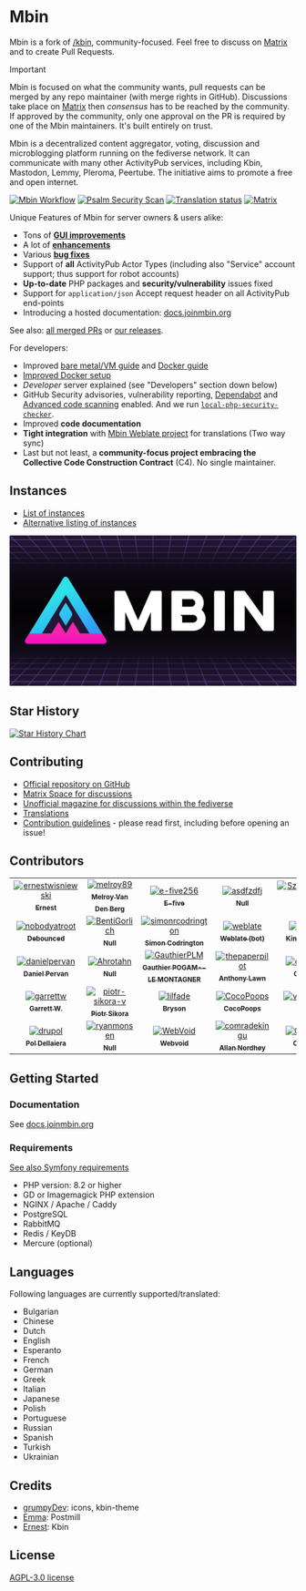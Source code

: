 # Mbin

Mbin is a fork of [/kbin](https://codeberg.org/Kbin/kbin-core), community-focused. Feel free to discuss on [Matrix](https://matrix.to/#/#mbin:melroy.org) and to create Pull Requests.

> [!Important]
> Mbin is focused on what the community wants, pull requests can be merged by any repo maintainer (with merge rights in GitHub). Discussions take place on [Matrix](https://matrix.to/#/#mbin:melroy.org) then _consensus_ has to be reached by the community. If approved by the community, only one approval on the PR is required by one of the Mbin maintainers. It's built entirely on trust.

Mbin is a decentralized content aggregator, voting, discussion and microblogging platform running on the fediverse network. It can
communicate with many other ActivityPub services, including Kbin, Mastodon, Lemmy, Pleroma, Peertube. The initiative aims to
promote a free and open internet.

[![Mbin Workflow](https://github.com/MbinOrg/mbin/actions/workflows/action.yaml/badge.svg?branch=main)](https://github.com/MbinOrg/mbin/actions/workflows/action.yaml?query=branch%3Amain)
[![Psalm Security Scan](https://github.com/MbinOrg/mbin/actions/workflows/psalm.yml/badge.svg?branch=main)](https://github.com/MbinOrg/mbin/actions/workflows/psalm.yml?query=branch%3Amain)
[![Translation status](https://hosted.weblate.org/widgets/mbin/-/svg-badge.svg)](https://hosted.weblate.org/engage/mbin/)
[![Matrix](https://img.shields.io/badge/chat-on%20matrix-brightgreen)](https://matrix.to/#/#mbin:melroy.org)

Unique Features of Mbin for server owners & users alike:

- Tons of **[GUI improvements](https://github.com/MbinOrg/mbin/pulls?q=is%3Apr+is%3Amerged+label%3Afrontend)**
- A lot of **[enhancements](https://github.com/MbinOrg/mbin/pulls?q=is%3Apr+is%3Amerged+label%3Aenhancement)**
- Various **[bug fixes](https://github.com/MbinOrg/mbin/pulls?q=is%3Apr+is%3Amerged+label%3Abug)**
- Support of **all** ActivityPub Actor Types (including also "Service" account support; thus support for robot accounts)
- **Up-to-date** PHP packages and **security/vulnerability** issues fixed
- Support for `application/json` Accept request header on all ActivityPub end-points
- Introducing a hosted documentation: [docs.joinmbin.org](https://docs.joinmbin.org)

See also: [all merged PRs](https://github.com/MbinOrg/mbin/pulls?q=is%3Apr+is%3Amerged) or [our releases](https://github.com/MbinOrg/mbin/releases).

For developers:

- Improved [bare metal/VM guide](https://docs.joinmbin.org/admin/installation/bare_metal) and [Docker guide](https://docs.joinmbin.org/admin/installation/docker/)
- [Improved Docker setup](https://github.com/MbinOrg/mbin/pulls?q=is%3Apr+is%3Amerged+label%3Adocker)
- _Developer_ server explained (see "Developers" section down below)
- GitHub Security advisories, vulnerability reporting, [Dependabot](https://github.com/features/security) and [Advanced code scanning](https://docs.github.com/en/code-security/code-scanning/introduction-to-code-scanning/about-code-scanning) enabled. And we run [`local-php-security-checker`](https://github.com/fabpot/local-php-security-checker).
- Improved **code documentation**
- **Tight integration** with [Mbin Weblate project](https://hosted.weblate.org/engage/mbin/) for translations (Two way sync)
- Last but not least, a **community-focus project embracing the Collective Code Construction Contract** (C4). No single maintainer.

## Instances

- [List of instances](https://fedidb.org/software/mbin)
- [Alternative listing of instances](https://mbin.fediverse.observer/list)

![Mbin logo](docs/images/mbin.png)

## Star History

[![Star History Chart](https://api.star-history.com/svg?repos=MbinOrg/mbin&type=Date)](https://star-history.com/#MbinOrg/mbin&Date)

## Contributing

- [Official repository on GitHub](https://github.com/MbinOrg/mbin)
- [Matrix Space for discussions](https://matrix.to/#/#mbin:melroy.org)
- [Unofficial magazine for discussions within the fediverse](https://kbin.run/m/Mdev)
- [Translations](https://hosted.weblate.org/engage/mbin/)
- [Contribution guidelines](CONTRIBUTING.md) - please read first, including before opening an issue!

## Contributors

<!-- readme: contributors -start -->
<table>
<tr>
    <td align="center">
        <a href="https://github.com/ernestwisniewski">
            <img src="https://avatars.githubusercontent.com/u/10058784?v=4" width="100;" alt="ernestwisniewski"/>
            <br />
            <sub><b>Ernest</b></sub>
        </a>
    </td>
    <td align="center">
        <a href="https://github.com/melroy89">
            <img src="https://avatars.githubusercontent.com/u/628926?v=4" width="100;" alt="melroy89"/>
            <br />
            <sub><b>Melroy Van Den Berg</b></sub>
        </a>
    </td>
    <td align="center">
        <a href="https://github.com/e-five256">
            <img src="https://avatars.githubusercontent.com/u/146029455?v=4" width="100;" alt="e-five256"/>
            <br />
            <sub><b>E-five</b></sub>
        </a>
    </td>
    <td align="center">
        <a href="https://github.com/asdfzdfj">
            <img src="https://avatars.githubusercontent.com/u/20770492?v=4" width="100;" alt="asdfzdfj"/>
            <br />
            <sub><b>Null</b></sub>
        </a>
    </td>
    <td align="center">
        <a href="https://github.com/SzymonKaminski">
            <img src="https://avatars.githubusercontent.com/u/8536735?v=4" width="100;" alt="SzymonKaminski"/>
            <br />
            <sub><b>Null</b></sub>
        </a>
    </td>
    <td align="center">
        <a href="https://github.com/cooperaj">
            <img src="https://avatars.githubusercontent.com/u/400210?v=4" width="100;" alt="cooperaj"/>
            <br />
            <sub><b>Adam Cooper</b></sub>
        </a>
    </td></tr>
<tr>
    <td align="center">
        <a href="https://github.com/nobodyatroot">
            <img src="https://avatars.githubusercontent.com/u/35878315?v=4" width="100;" alt="nobodyatroot"/>
            <br />
            <sub><b>Debounced</b></sub>
        </a>
    </td>
    <td align="center">
        <a href="https://github.com/BentiGorlich">
            <img src="https://avatars.githubusercontent.com/u/25664458?v=4" width="100;" alt="BentiGorlich"/>
            <br />
            <sub><b>Null</b></sub>
        </a>
    </td>
    <td align="center">
        <a href="https://github.com/simonrcodrington">
            <img src="https://avatars.githubusercontent.com/u/12083338?v=4" width="100;" alt="simonrcodrington"/>
            <br />
            <sub><b>Simon Codrington</b></sub>
        </a>
    </td>
    <td align="center">
        <a href="https://github.com/weblate">
            <img src="https://avatars.githubusercontent.com/u/1607653?v=4" width="100;" alt="weblate"/>
            <br />
            <sub><b>Weblate (bot)</b></sub>
        </a>
    </td>
    <td align="center">
        <a href="https://github.com/kkoyung">
            <img src="https://avatars.githubusercontent.com/u/11942650?v=4" width="100;" alt="kkoyung"/>
            <br />
            <sub><b>Kingsley Yung</b></sub>
        </a>
    </td>
    <td align="center">
        <a href="https://github.com/TheVillageGuy">
            <img src="https://avatars.githubusercontent.com/u/47496248?v=4" width="100;" alt="TheVillageGuy"/>
            <br />
            <sub><b>TheVillageGuy</b></sub>
        </a>
    </td></tr>
<tr>
    <td align="center">
        <a href="https://github.com/danielpervan">
            <img src="https://avatars.githubusercontent.com/u/5121830?v=4" width="100;" alt="danielpervan"/>
            <br />
            <sub><b>Daniel Pervan</b></sub>
        </a>
    </td>
    <td align="center">
        <a href="https://github.com/Ahrotahn">
            <img src="https://avatars.githubusercontent.com/u/40727284?v=4" width="100;" alt="Ahrotahn"/>
            <br />
            <sub><b>Null</b></sub>
        </a>
    </td>
    <td align="center">
        <a href="https://github.com/GauthierPLM">
            <img src="https://avatars.githubusercontent.com/u/2579741?v=4" width="100;" alt="GauthierPLM"/>
            <br />
            <sub><b>Gauthier POGAM--LE MONTAGNER</b></sub>
        </a>
    </td>
    <td align="center">
        <a href="https://github.com/thepaperpilot">
            <img src="https://avatars.githubusercontent.com/u/3683148?v=4" width="100;" alt="thepaperpilot"/>
            <br />
            <sub><b>Anthony Lawn</b></sub>
        </a>
    </td>
    <td align="center">
        <a href="https://github.com/chall8908">
            <img src="https://avatars.githubusercontent.com/u/315948?v=4" width="100;" alt="chall8908"/>
            <br />
            <sub><b>Chris Hall</b></sub>
        </a>
    </td>
    <td align="center">
        <a href="https://github.com/andrewmoise">
            <img src="https://avatars.githubusercontent.com/u/8404538?v=4" width="100;" alt="andrewmoise"/>
            <br />
            <sub><b>Null</b></sub>
        </a>
    </td></tr>
<tr>
    <td align="center">
        <a href="https://github.com/garrettw">
            <img src="https://avatars.githubusercontent.com/u/84885?v=4" width="100;" alt="garrettw"/>
            <br />
            <sub><b>Garrett W.</b></sub>
        </a>
    </td>
    <td align="center">
        <a href="https://github.com/piotr-sikora-v">
            <img src="https://avatars.githubusercontent.com/u/1295000?v=4" width="100;" alt="piotr-sikora-v"/>
            <br />
            <sub><b>Piotr Sikora</b></sub>
        </a>
    </td>
    <td align="center">
        <a href="https://github.com/lilfade">
            <img src="https://avatars.githubusercontent.com/u/4168401?v=4" width="100;" alt="lilfade"/>
            <br />
            <sub><b>Bryson</b></sub>
        </a>
    </td>
    <td align="center">
        <a href="https://github.com/CocoPoops">
            <img src="https://avatars.githubusercontent.com/u/7891055?v=4" width="100;" alt="CocoPoops"/>
            <br />
            <sub><b>CocoPoops</b></sub>
        </a>
    </td>
    <td align="center">
        <a href="https://github.com/vpzomtrrfrt">
            <img src="https://avatars.githubusercontent.com/u/3528358?v=4" width="100;" alt="vpzomtrrfrt"/>
            <br />
            <sub><b>Null</b></sub>
        </a>
    </td>
    <td align="center">
        <a href="https://github.com/cavebob">
            <img src="https://avatars.githubusercontent.com/u/75441692?v=4" width="100;" alt="cavebob"/>
            <br />
            <sub><b>Cavebob</b></sub>
        </a>
    </td></tr>
<tr>
    <td align="center">
        <a href="https://github.com/drupol">
            <img src="https://avatars.githubusercontent.com/u/252042?v=4" width="100;" alt="drupol"/>
            <br />
            <sub><b>Pol Dellaiera</b></sub>
        </a>
    </td>
    <td align="center">
        <a href="https://github.com/ryanmonsen">
            <img src="https://avatars.githubusercontent.com/u/55466117?v=4" width="100;" alt="ryanmonsen"/>
            <br />
            <sub><b>Null</b></sub>
        </a>
    </td>
    <td align="center">
        <a href="https://github.com/WebVoid">
            <img src="https://avatars.githubusercontent.com/u/5394649?v=4" width="100;" alt="WebVoid"/>
            <br />
            <sub><b>Webvoid</b></sub>
        </a>
    </td>
    <td align="center">
        <a href="https://github.com/comradekingu">
            <img src="https://avatars.githubusercontent.com/u/13802408?v=4" width="100;" alt="comradekingu"/>
            <br />
            <sub><b>Allan Nordhøy</b></sub>
        </a>
    </td>
    <td align="center">
        <a href="https://github.com/CSDUMMI">
            <img src="https://avatars.githubusercontent.com/u/31551856?v=4" width="100;" alt="CSDUMMI"/>
            <br />
            <sub><b>CSDUMMI</b></sub>
        </a>
    </td></tr>
</table>
<!-- readme: contributors -end -->

## Getting Started

### Documentation

See [docs.joinmbin.org](https://docs.joinmbin.org)

### Requirements

[See also Symfony requirements](https://symfony.com/doc/current/setup.html#technical-requirements)

- PHP version: 8.2 or higher
- GD or Imagemagick PHP extension
- NGINX / Apache / Caddy
- PostgreSQL
- RabbitMQ
- Redis / KeyDB
- Mercure (optional)

## Languages

Following languages are currently supported/translated:

- Bulgarian
- Chinese
- Dutch
- English
- Esperanto
- French
- German
- Greek
- Italian
- Japanese
- Polish
- Portuguese
- Russian
- Spanish
- Turkish
- Ukrainian

## Credits

- [grumpyDev](https://karab.in/u/grumpyDev): icons, kbin-theme
- [Emma](https://codeberg.org/LItiGiousemMA/Postmill): Postmill
- [Ernest](https://github.com/ernestwisniewski): Kbin

## License

[AGPL-3.0 license](LICENSE)
